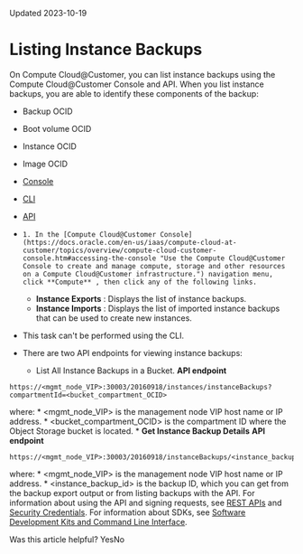 Updated 2023-10-19
# Listing Instance Backups
On Compute Cloud@Customer, you can list instance backups using the Compute Cloud@Customer Console and API.
When you list instance backups, you are able to identify these components of the backup:
  * Backup OCID
  * Boot volume OCID
  * Instance OCID
  * Image OCID


  * [Console](https://docs.oracle.com/en-us/iaas/compute-cloud-at-customer/topics/compute/listing-instance-backups.htm)
  * [CLI](https://docs.oracle.com/en-us/iaas/compute-cloud-at-customer/topics/compute/listing-instance-backups.htm)
  * [API](https://docs.oracle.com/en-us/iaas/compute-cloud-at-customer/topics/compute/listing-instance-backups.htm)


  *     1. In the [Compute Cloud@Customer Console](https://docs.oracle.com/en-us/iaas/compute-cloud-at-customer/topics/overview/compute-cloud-customer-console.htm#accessing-the-console "Use the Compute Cloud@Customer Console to create and manage compute, storage and other resources on a Compute Cloud@Customer infrastructure.") navigation menu, click **Compute** , then click any of the following links.
       * **Instance Exports** : Displays the list of instance backups.
       * **Instance Imports** : Displays the list of imported instance backups that can be used to create new instances.
  * This task can't be performed using the CLI.
  * There are two API endpoints for viewing instance backups:
    * List All Instance Backups in a Bucket.
**API endpoint**
```
https://<mgmt_node_VIP>:30003/20160918/instances/instanceBackups?compartmentId=<bucket_compartment_OCID>
```

where: 
      * <mgmt_node_VIP> is the management node VIP host name or IP address.
      * <bucket_compartment_OCID> is the compartment ID where the Object Storage bucket is located.
    * **Get Instance Backup Details**
**API endpoint**
```
https://<mgmt_node_VIP>:30003/20160918/instanceBackups/<instance_backup_id>
```

where: 
      * <mgmt_node_VIP> is the management node VIP host name or IP address.
      * <instance_backup_id> is the backup ID, which you can get from the backup export output or from listing backups with the API.
For information about using the API and signing requests, see [REST APIs](https://docs.oracle.com/iaas/Content/API/Concepts/usingapi.htm#REST_APIs) and [Security Credentials](https://docs.oracle.com/iaas/Content/General/Concepts/credentials.htm). For information about SDKs, see [Software Development Kits and Command Line Interface](https://docs.oracle.com/iaas/Content/API/Concepts/sdks.htm#Software_Development_Kits_and_Command_Line_Interface).


Was this article helpful?
YesNo


